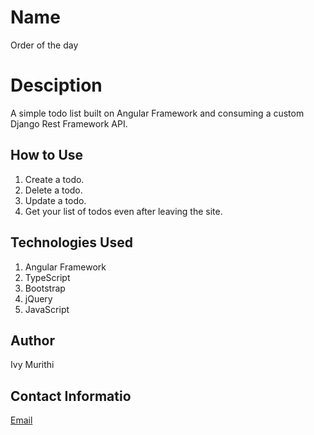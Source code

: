 # Name
Order of the day

# Desciption
A simple todo list built on Angular Framework and consuming a custom Django Rest Framework API. 

## How to Use
1. Create a todo.
2. Delete a todo.
3. Update a todo.
4. Get your list of todos even after leaving the site.

## Technologies Used
1. Angular Framework
2. TypeScript
3. Bootstrap
4. jQuery
5. JavaScript
   

## Author
Ivy Murithi

## Contact Informatio
[Email](mailto:ivymurithi@gmail.com)